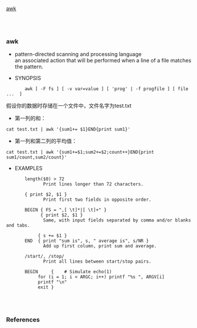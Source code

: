 <a href="awk">awk</a>

[]()<br/>
[]()<br/>
### awk
- pattern-directed scanning and processing language <br>
an associated action that will be performed when a line of a file matches the pattern.<br/>
* SYNOPSIS
```
       awk [ -F fs ] [ -v var=value ] [ 'prog' | -f progfile ] [ file ...  ]
```
假设你的数据时存储在一个文件中，文件名字为test.txt<br/>
* 第一列的和：
```
cat test.txt | awk '{sum1+= $1}END{print sum1}'
```
* 第一列和第二列的平均值：
```
cat test.txt | awk '{sum1+=$1;sum2+=$2;count++}END{print sum1/count,sum2/count}'
```
* EXAMPLES
```
       length($0) > 72
              Print lines longer than 72 characters.

       { print $2, $1 }
              Print first two fields in opposite order.

       BEGIN { FS = ",[ \t]*|[ \t]+" }
             { print $2, $1 }
              Same, with input fields separated by comma and/or blanks and tabs.

            { s += $1 }
       END  { print "sum is", s, " average is", s/NR }
              Add up first column, print sum and average.

       /start/, /stop/
              Print all lines between start/stop pairs.

       BEGIN     {    # Simulate echo(1)
            for (i = 1; i < ARGC; i++) printf "%s ", ARGV[i]
            printf "\n"
            exit }
 ```           

<br/><br/>
### References
[]()<br/>
[]()<br/>
[]()<br/>
[]()<br/>
[]()<br/>
[]()<br/>
[]()<br/>
